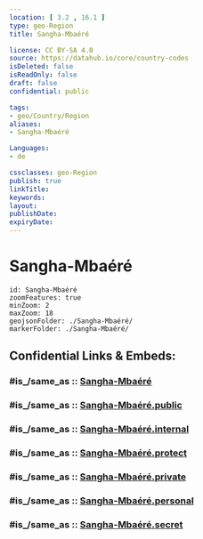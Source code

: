 ```yaml
---
location: [ 3.2 , 16.1 ] 
type: geo-Region
title: Sangha-Mbaéré

license: CC BY-SA 4.0
source: https://datahub.io/core/country-codes
isDeleted: false
isReadOnly: false
draft: false
confidential: public

tags:
- geo/Country/Region
aliases:
- Sangha-Mbaéré

Languages:
- de

cssclasses: geo-Region
publish: true
linkTitle: 
keywords: 
layout: 
publishDate: 
expiryDate: 
---
```


# Sangha-Mbaéré

```leaflet
id: Sangha-Mbaéré
zoomFeatures: true 
minZoom: 2 
maxZoom: 18
geojsonFolder: ./Sangha-Mbaéré/
markerFolder: ./Sangha-Mbaéré/
```


## Confidential Links & Embeds: 

### #is_/same_as :: [Sangha-Mbaéré](/_Standards/Earth/Continent/Africa/Africa~Central/Central_African_Rep/prefectures~Central_African_Rep/Sangha-Mbaéré.md) 

### #is_/same_as :: [Sangha-Mbaéré.public](/_public/Earth/Continent/Africa/Africa~Central/Central_African_Rep/prefectures~Central_African_Rep/Sangha-Mbaéré.public.md) 

### #is_/same_as :: [Sangha-Mbaéré.internal](/_internal/Earth/Continent/Africa/Africa~Central/Central_African_Rep/prefectures~Central_African_Rep/Sangha-Mbaéré.internal.md) 

### #is_/same_as :: [Sangha-Mbaéré.protect](/_protect/Earth/Continent/Africa/Africa~Central/Central_African_Rep/prefectures~Central_African_Rep/Sangha-Mbaéré.protect.md) 

### #is_/same_as :: [Sangha-Mbaéré.private](/_private/Earth/Continent/Africa/Africa~Central/Central_African_Rep/prefectures~Central_African_Rep/Sangha-Mbaéré.private.md) 

### #is_/same_as :: [Sangha-Mbaéré.personal](/_personal/Earth/Continent/Africa/Africa~Central/Central_African_Rep/prefectures~Central_African_Rep/Sangha-Mbaéré.personal.md) 

### #is_/same_as :: [Sangha-Mbaéré.secret](/_secret/Earth/Continent/Africa/Africa~Central/Central_African_Rep/prefectures~Central_African_Rep/Sangha-Mbaéré.secret.md)

